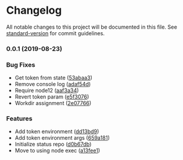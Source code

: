 # Changelog

All notable changes to this project will be documented in this file. See [standard-version](https://github.com/conventional-changelog/standard-version) for commit guidelines.

### 0.0.1 (2019-08-23)


### Bug Fixes

* Get token from state ([53abaa3](https://github.com/deliverybot/deployment-status/commit/53abaa3))
* Remove console log ([adaf54d](https://github.com/deliverybot/deployment-status/commit/adaf54d))
* Require node12 ([aaf3a34](https://github.com/deliverybot/deployment-status/commit/aaf3a34))
* Revert token param ([e5f3076](https://github.com/deliverybot/deployment-status/commit/e5f3076))
* Workdir assignment ([2e07766](https://github.com/deliverybot/deployment-status/commit/2e07766))


### Features

* Add token environment ([dd13bd9](https://github.com/deliverybot/deployment-status/commit/dd13bd9))
* Add token environment args ([659a181](https://github.com/deliverybot/deployment-status/commit/659a181))
* Initialize status repo ([d0b67db](https://github.com/deliverybot/deployment-status/commit/d0b67db))
* Move to using node exec ([a13fee1](https://github.com/deliverybot/deployment-status/commit/a13fee1))
